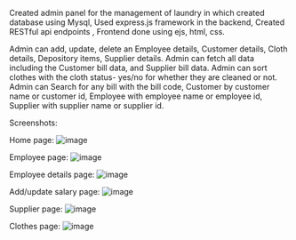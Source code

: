 Created admin panel for the management of laundry in which created database using Mysql, Used express.js
framework in the backend, Created RESTful api endpoints , Frontend done using ejs, html, css.

Admin can add, update, delete an Employee details, Customer details, Cloth details, Depository items, Supplier details.
Admin can fetch all data including the Customer bill data, and Supplier bill data.
Admin can sort clothes with the cloth status- yes/no for whether they are cleaned or not.
Admin can Search for any bill with the bill code, Customer by customer name or customer id, Employee with employee name or employee id, Supplier with supplier name or supplier id.

Screenshots: 

Home page:
![image](https://user-images.githubusercontent.com/105906840/235348149-29a9e7dc-6444-4204-a860-49a62b8745a7.png)

Employee page:
![image](https://user-images.githubusercontent.com/105906840/235348290-be5f6fa9-55e0-4126-8514-c46745445da4.png)

Employee details page:
![image](https://user-images.githubusercontent.com/105906840/235348338-cb38a07b-7169-4e4b-919e-7d3bcae56f01.png)

Add/update salary page:
![image](https://user-images.githubusercontent.com/105906840/235348454-a5b5b2f7-b7ec-4bf0-bb75-c84b9ce41c74.png)

Supplier page:
![image](https://user-images.githubusercontent.com/105906840/235348581-844118f0-5e66-422a-b827-8ab24ba246f4.png)

Clothes page:
![image](https://user-images.githubusercontent.com/105906840/235348362-22ea6b2a-0f9d-4eb2-973b-cfd2a2063d79.png)
